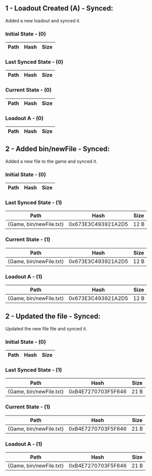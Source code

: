 ﻿## 1 - Loadout Created (A) - Synced:
Added a new loadout and synced it.
### Initial State - (0)
| Path | Hash | Size |
| --- | --- | --- |
### Last Synced State - (0)
| Path | Hash | Size |
| --- | --- | --- |
### Current State - (0)
| Path | Hash | Size |
| --- | --- | --- |
### Loadout A - (0)
| Path | Hash | Size |
| --- | --- | --- |



## 2 - Added bin/newFile - Synced:
Added a new file to the game and synced it.
### Initial State - (0)
| Path | Hash | Size |
| --- | --- | --- |
### Last Synced State - (1)
| Path | Hash | Size |
| --- | --- | --- |
| {Game, bin/newFile.txt} | 0x673E3C493921A2D5 | 12 B |
### Current State - (1)
| Path | Hash | Size |
| --- | --- | --- |
| {Game, bin/newFile.txt} | 0x673E3C493921A2D5 | 12 B |
### Loadout A - (1)
| Path | Hash | Size |
| --- | --- | --- |
| {Game, bin/newFile.txt} | 0x673E3C493921A2D5 | 12 B |



## 2 - Updated the file - Synced:
Updated the new file file and synced it.
### Initial State - (0)
| Path | Hash | Size |
| --- | --- | --- |
### Last Synced State - (1)
| Path | Hash | Size |
| --- | --- | --- |
| {Game, bin/newFile.txt} | 0xB4E7270703F5F646 | 21 B |
### Current State - (1)
| Path | Hash | Size |
| --- | --- | --- |
| {Game, bin/newFile.txt} | 0xB4E7270703F5F646 | 21 B |
### Loadout A - (1)
| Path | Hash | Size |
| --- | --- | --- |
| {Game, bin/newFile.txt} | 0xB4E7270703F5F646 | 21 B |




